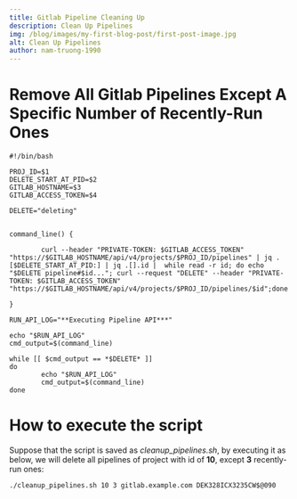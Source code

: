 ```yaml
---
title: Gitlab Pipeline Cleaning Up
description: Clean Up Pipelines
img: /blog/images/my-first-blog-post/first-post-image.jpg
alt: Clean Up Pipelines
author: nam-truong-1990
---
```


# Remove All Gitlab Pipelines Except A Specific Number of Recently-Run Ones

```shell
#!/bin/bash

PROJ_ID=$1
DELETE_START_AT_PID=$2
GITLAB_HOSTNAME=$3
GITLAB_ACCESS_TOKEN=$4

DELETE="deleting"


command_line() {

        curl --header "PRIVATE-TOKEN: $GITLAB_ACCESS_TOKEN" "https://$GITLAB_HOSTNAME/api/v4/projects/$PROJ_ID/pipelines" | jq .[$DELETE_START_AT_PID:] | jq .[].id |  while read -r id; do echo "$DELETE pipeline#$id..."; curl --request "DELETE" --header "PRIVATE-TOKEN: $GITLAB_ACCESS_TOKEN" "https://$GITLAB_HOSTNAME/api/v4/projects/$PROJ_ID/pipelines/$id";done

}

RUN_API_LOG="**Executing Pipeline API***"

echo "$RUN_API_LOG"
cmd_output=$(command_line)

while [[ $cmd_output == *$DELETE* ]] 
do
        echo "$RUN_API_LOG"
        cmd_output=$(command_line)
done
```

# How to execute the script

Suppose that the script is saved as _cleanup_pipelines.sh_, by executing it as below, we will delete all pipelines of project with id of **10**, except **3** recently-run ones:

`./cleanup_pipelines.sh 10 3 gitlab.example.com DEK328ICX3235CW$@090`


<info-box placeholder=''>
  <template #info-box >
   
  </template>
</info-box>